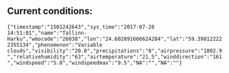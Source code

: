 ## Current conditions: 
 ``` {"timestamp":"1501242643","sys_time":"2017-07-28 14:51:01","name":"Tallinn-Harku","wmocode":"26038","lon":"24.602891666624284","lat":"59.398122222355134","phenomenon":"Variable clouds","visibility":"20.0","precipitations":"0","airpressure":"1002.9","relativehumidity":"63","airtemperature":"21.5","winddirection":"161","windspeed":"5.8","windspeedmax":"9.5","NA":"","NA":""} ```
